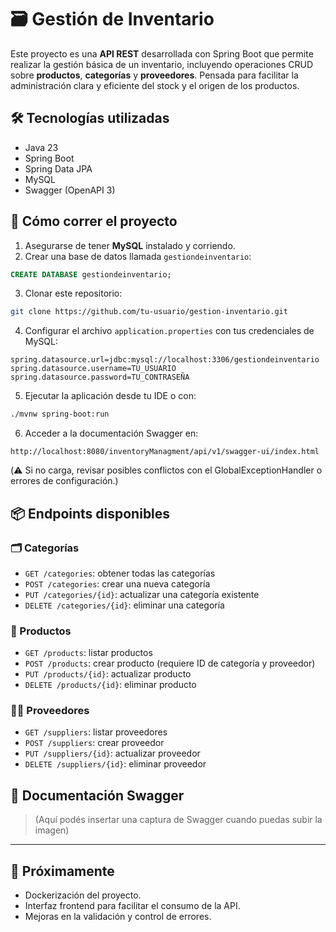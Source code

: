 # 🗃️ Gestión de Inventario

Este proyecto es una **API REST** desarrollada con Spring Boot que permite realizar la gestión básica de un inventario, incluyendo operaciones CRUD sobre **productos**, **categorías** y **proveedores**. Pensada para facilitar la administración clara y eficiente del stock y el origen de los productos.

## 🛠 Tecnologías utilizadas

- Java 23
- Spring Boot
- Spring Data JPA
- MySQL
- Swagger (OpenAPI 3)

## 🚀 Cómo correr el proyecto

1. Asegurarse de tener **MySQL** instalado y corriendo.
2. Crear una base de datos llamada `gestiondeinventario`:

```sql
CREATE DATABASE gestiondeinventario;
```

3. Clonar este repositorio:

```bash
git clone https://github.com/tu-usuario/gestion-inventario.git
```

4. Configurar el archivo `application.properties` con tus credenciales de MySQL:

```properties
spring.datasource.url=jdbc:mysql://localhost:3306/gestiondeinventario
spring.datasource.username=TU_USUARIO
spring.datasource.password=TU_CONTRASEÑA
```

5. Ejecutar la aplicación desde tu IDE o con:

```bash
./mvnw spring-boot:run
```

6. Acceder a la documentación Swagger en:

```
http://localhost:8080/inventoryManagment/api/v1/swagger-ui/index.html
```

(⚠️ Si no carga, revisar posibles conflictos con el GlobalExceptionHandler o errores de configuración.)

## 📦 Endpoints disponibles

### 🗂 Categorías

- `GET /categories`: obtener todas las categorías
- `POST /categories`: crear una nueva categoría
- `PUT /categories/{id}`: actualizar una categoría existente
- `DELETE /categories/{id}`: eliminar una categoría

### 🧾 Productos

- `GET /products`: listar productos
- `POST /products`: crear producto (requiere ID de categoría y proveedor)
- `PUT /products/{id}`: actualizar producto
- `DELETE /products/{id}`: eliminar producto

### 👨‍💼 Proveedores

- `GET /suppliers`: listar proveedores
- `POST /suppliers`: crear proveedor
- `PUT /suppliers/{id}`: actualizar proveedor
- `DELETE /suppliers/{id}`: eliminar proveedor

## 📄 Documentación Swagger

> (Aquí podés insertar una captura de Swagger cuando puedas subir la imagen)

---

## 📌 Próximamente

- Dockerización del proyecto.
- Interfaz frontend para facilitar el consumo de la API.
- Mejoras en la validación y control de errores.
